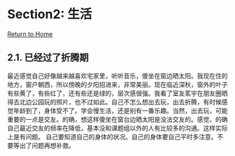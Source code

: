 # Section2: 生活
[Return to Home](README.md)
## 2.1. 已经过了折腾期

最近感觉自己好像越来越喜欢宅家里，听听音乐，傻坐在窗边晒太阳。我现在住的地方，窗户朝西，所以傍晚的夕阳招进来，非常美丽。现在临近深秋，窗外的叶子有些黄了，有些红了，还有些还是绿的，层次感很强。我看了室友茗宇在朋友圈晒得去北边公园玩的照片，也不过如此。自己不怎么想出去玩，出去折腾，有时候感觉年龄到了，身体受不了。学会慢生活，还是别有一番乐趣。当然，出去玩，可能重要的一点是交友。的确，想这样傻坐在窗台边晒太阳是没法交友的。感觉，的确自己最近交友的频率在降低，基本没和课题组以外的人有比较多的沟通。这样实际上是有问题。
自己要知道自己的身体的状况。自己的身体要自己平时多注意。不要等出了问题再想补救。

